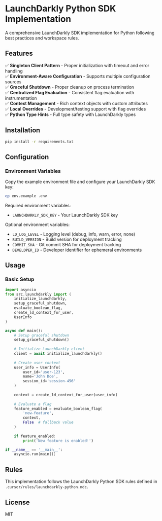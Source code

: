 # LaunchDarkly Python SDK Implementation

A comprehensive LaunchDarkly SDK implementation for Python following best practices and workspace rules.

## Features

✅ **Singleton Client Pattern** - Proper initialization with timeout and error handling  
✅ **Environment-Aware Configuration** - Supports multiple configuration sources  
✅ **Graceful Shutdown** - Proper cleanup on process termination  
✅ **Centralized Flag Evaluation** - Consistent flag evaluation with instrumentation  
✅ **Context Management** - Rich context objects with custom attributes  
✅ **Local Overrides** - Development/testing support with flag overrides  
✅ **Python Type Hints** - Full type safety with LaunchDarkly types  

## Installation

```bash
pip install -r requirements.txt
```

## Configuration

### Environment Variables

Copy the example environment file and configure your LaunchDarkly SDK key:

```bash
cp env.example .env
```

Required environment variables:
- `LAUNCHDARKLY_SDK_KEY` - Your LaunchDarkly SDK key

Optional environment variables:
- `LD_LOG_LEVEL` - Logging level (debug, info, warn, error, none)
- `BUILD_VERSION` - Build version for deployment tracking
- `COMMIT_SHA` - Git commit SHA for deployment tracking
- `DEVELOPER_ID` - Developer identifier for ephemeral environments

## Usage

### Basic Setup

```python
import asyncio
from src.launchdarkly import (
    initialize_launchdarkly,
    setup_graceful_shutdown,
    evaluate_boolean_flag,
    create_ld_context_for_user,
    UserInfo
)

async def main():
    # Setup graceful shutdown
    setup_graceful_shutdown()
    
    # Initialize LaunchDarkly client
    client = await initialize_launchdarkly()
    
    # Create user context
    user_info = UserInfo(
        user_id='user-123',
        name='John Doe',
        session_id='session-456'
    )
    
    context = create_ld_context_for_user(user_info)
    
    # Evaluate a flag
    feature_enabled = evaluate_boolean_flag(
        'new-feature',
        context,
        False  # fallback value
    )
    
    if feature_enabled:
        print('New feature is enabled!')

if __name__ == '__main__':
    asyncio.run(main())
```

## Rules

This implementation follows the LaunchDarkly Python SDK rules defined in `.cursor/rules/launchdarkly-python.mdc`.

## License

MIT
